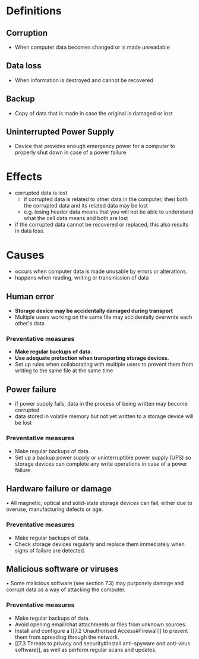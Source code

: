 # Definitions

## Corruption

- When computer data becomes changed or is made unreadable

## Data loss

- When information is destroyed and cannot be recovered

## Backup

- Copy of data that is made in case the original is damaged or lost

## Uninterrupted Power Supply

- Device that provides enough emergency power for a computer to properly shut down in case of a power failure

# Effects

- corrupted data is lost
	- if corrupted data is related to other data in the computer, then both the corrupted data and its related data may be lost
	- e.g. losing header data means that you will not be able to understand what the cell data means and both are lost
- if the corrupted data cannot be recovered or replaced, this also results in data loss.

# Causes

- occurs when computer data is made unusable by errors or alterations.
- happens when reading, writing or transmission of data

## Human error

 - **Storage device may be accidentally damaged during transport**
 - Multiple users working on the same file may accidentally overwrite each other's data

### Preventative measures

 - **Make regular backups of data.**
 - **Use adequate protection when transporting storage devices.**
 - Set up rules when collaborating with multiple users to prevent them from writing to the same file at the same time

## Power failure

- if power supply fails, data in the process of being written may become corrupted
- data stored in volatile memory but not yet written to a storage device will be lost

### Preventative measures

- Make regular backups of data.
- Set up a backup power supply or uninterruptible power supply (UPS) so storage devices can complete any write operations in case of a power failure.

## Hardware failure or damage

• All magnetic, optical and solid-state storage devices can fail, either due to overuse, manufacturing defects or age.

### Preventative measures

-   Make regular backups of data.
-   Check storage devices regularly and replace them immediately when signs of failure are detected.

## Malicious software or viruses

• Some malicious software (see section 7.3) may purposely damage and corrupt data as a way of attacking the computer.

### Preventative measures

-   Make regular backups of data.
-   Avoid opening email/chat attachments or files from unknown sources.
-   Install and configure a [[7.2 Unauthorised Access#Firewall]] to prevent them from spreading through the network.
- [[7.3 Threats to privacy and security#Install anti-spyware and anti-virus software]], as well as perform regular scans and updates.